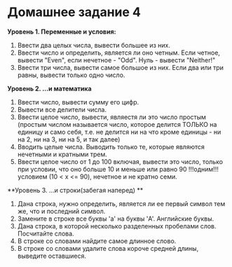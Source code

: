# Домашнее задание 4


**Уровень 1. Переменные и условия:**

1. Ввести два целых числа, вывести большее из них.
2. Ввести число и определить, является ли оно четным. Если четное, вывести "Even", если нечетное - "Odd". Нуль - вывести "Neither!"
3. Ввести три числа, вывести самое большое из них. Если два или три равны, вывести только одно число.

**Уровень 2. ...и математика**

1. Ввести число, вывести сумму его цифр.
2. Вывести все делители числа.
3. Ввести целое число, вывести, являестя ли это число простым (простым числом называется число, которое делится ТОЛЬКО на единицу и само себя, т.е. не делится ни на что кроме единицы - ни на 2, ни на 3, ни на 5, и так далее)
4. Вводить целые числа. Выводить только те, которые являются нечетными и кратными трем.
5. Ввести целое число от 1 до 100 включая, вывести это число, только при условии, что оно больше 10 и меньше или равно 90 !!!одним!!! условием (10 < x <= 90), нечетное и не кратно семи.

**Уровень 3. ...и строки(забегая наперед) **

1. Дана строка, нужно определить, является ли ее первый символ тем же, что и последний символ.
2. Замените в строке все буквы 'a' на буквы 'A'. Английские буквы.
3. Дана строка, в которой несколько разделенных пробелами слов. Посчитайте слова.
4. В строке со словами найдите самое длинное слово.
5. В строке со словами удалите слова короче средней длины, выведите оставшиеся.
